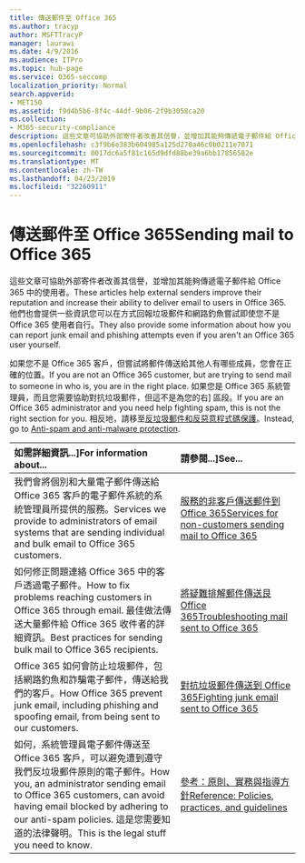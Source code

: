 ```yaml
---
title: 傳送郵件至 Office 365
ms.author: tracyp
author: MSFTTracyP
manager: laurawi
ms.date: 4/9/2016
ms.audience: ITPro
ms.topic: hub-page
ms.service: O365-seccomp
localization_priority: Normal
search.appverid:
- MET150
ms.assetid: f9d4b5b6-8f4c-44df-9b06-2f9b3058ca20
ms.collection:
- M365-security-compliance
description: 這些文章可協助外部寄件者改善其信譽，並增加其能夠傳遞電子郵件給 Office 365 中的使用者。 他們也會提供一些資訊您可以在方式回報垃圾郵件和網路釣魚嘗試即使您不是 Office 365 使用者自行。
ms.openlocfilehash: c3f9b6e383b604985a125d270a46c0b0211e7071
ms.sourcegitcommit: 0017dc6a5f81c165d9dfd88be39a6bb17856582e
ms.translationtype: MT
ms.contentlocale: zh-TW
ms.lasthandoff: 04/23/2019
ms.locfileid: "32260911"
---
```

# <a name="sending-mail-to-office-365"></a><span data-ttu-id="4b385-104">傳送郵件至 Office 365</span><span class="sxs-lookup"><span data-stu-id="4b385-104">Sending mail to Office 365</span></span>

<span data-ttu-id="4b385-105">這些文章可協助外部寄件者改善其信譽，並增加其能夠傳遞電子郵件給 Office 365 中的使用者。</span><span class="sxs-lookup"><span data-stu-id="4b385-105">These articles help external senders improve their reputation and increase their ability to deliver email to users in Office 365.</span></span> <span data-ttu-id="4b385-106">他們也會提供一些資訊您可以在方式回報垃圾郵件和網路釣魚嘗試即使您不是 Office 365 使用者自行。</span><span class="sxs-lookup"><span data-stu-id="4b385-106">They also provide some information about how you can report junk email and phishing attempts even if you aren't an Office 365 user yourself.</span></span>
  
<span data-ttu-id="4b385-107">如果您不是 Office 365 客戶，但嘗試將郵件傳送給其他人有哪些成員，您會在正確的位置。</span><span class="sxs-lookup"><span data-stu-id="4b385-107">If you are not an Office 365 customer, but are trying to send mail to someone in who is, you are in the right place.</span></span> <span data-ttu-id="4b385-108">如果您是 Office 365 系統管理員，而且您需要協助對抗垃圾郵件，但這不是為您的右] 區段。</span><span class="sxs-lookup"><span data-stu-id="4b385-108">If you are an Office 365 administrator and you need help fighting spam, this is not the right section for you.</span></span> <span data-ttu-id="4b385-109">相反地，請移至[反垃圾郵件和反惡意程式碼保護](http://technet.microsoft.com/library/93c6c227-7442-4293-b64d-ec8f15c928db.aspx)。</span><span class="sxs-lookup"><span data-stu-id="4b385-109">Instead, go to [Anti-spam and anti-malware protection](http://technet.microsoft.com/library/93c6c227-7442-4293-b64d-ec8f15c928db.aspx).</span></span>
  
|<span data-ttu-id="4b385-110">**如需詳細資訊...]**</span><span class="sxs-lookup"><span data-stu-id="4b385-110">**For information about...**</span></span>|<span data-ttu-id="4b385-111">**請參閱...]**</span><span class="sxs-lookup"><span data-stu-id="4b385-111">**See...**</span></span>|
|:-----|:-----|
|<span data-ttu-id="4b385-112">我們會將個別和大量電子郵件傳送給 Office 365 客戶的電子郵件系統的系統管理員所提供的服務。</span><span class="sxs-lookup"><span data-stu-id="4b385-112">Services we provide to administrators of email systems that are sending individual and bulk email to Office 365 customers.</span></span>  <br/> |[<span data-ttu-id="4b385-113">服務的非客戶傳送郵件到 Office 365</span><span class="sxs-lookup"><span data-stu-id="4b385-113">Services for non-customers sending mail to Office 365</span></span>](services-for-non-customers.md) <br/> |
|<span data-ttu-id="4b385-114">如何修正問題連絡 Office 365 中的客戶透過電子郵件。</span><span class="sxs-lookup"><span data-stu-id="4b385-114">How to fix problems reaching customers in Office 365 through email.</span></span> <span data-ttu-id="4b385-115">最佳做法傳送大量郵件給 Office 365 收件者的詳細資訊。</span><span class="sxs-lookup"><span data-stu-id="4b385-115">Best practices for sending bulk mail to Office 365 recipients.</span></span>  <br/> |[<span data-ttu-id="4b385-116">將疑難排解郵件傳送艮 Office 365</span><span class="sxs-lookup"><span data-stu-id="4b385-116">Troubleshooting mail sent to Office 365</span></span>](troubleshooting-mail-sent-to-office-365.md) <br/> |
|<span data-ttu-id="4b385-117">Office 365 如何會防止垃圾郵件，包括網路釣魚和詐騙電子郵件，傳送給我們的客戶。</span><span class="sxs-lookup"><span data-stu-id="4b385-117">How Office 365 prevent junk email, including phishing and spoofing email, from being sent to our customers.</span></span>  <br/> |[<span data-ttu-id="4b385-118">對抗垃圾郵件傳送到 Office 365</span><span class="sxs-lookup"><span data-stu-id="4b385-118">Fighting junk email sent to Office 365</span></span>](fighting-junk-email.md) <br/> |
|<span data-ttu-id="4b385-119">如何，系統管理員電子郵件傳送至 Office 365 客戶，可以避免遭到遵守我們反垃圾郵件原則的電子郵件。</span><span class="sxs-lookup"><span data-stu-id="4b385-119">How you, an administrator sending email to Office 365 customers, can avoid having email blocked by adhering to our anti-spam policies.</span></span> <span data-ttu-id="4b385-120">這是您需要知道的法律聲明。</span><span class="sxs-lookup"><span data-stu-id="4b385-120">This is the legal stuff you need to know.</span></span>  <br/> |[<span data-ttu-id="4b385-121">參考：原則、實務與指導方針</span><span class="sxs-lookup"><span data-stu-id="4b385-121">Reference: Policies, practices, and guidelines</span></span>](reference-policies-practices-and-guidelines.md) <br/> |
   

